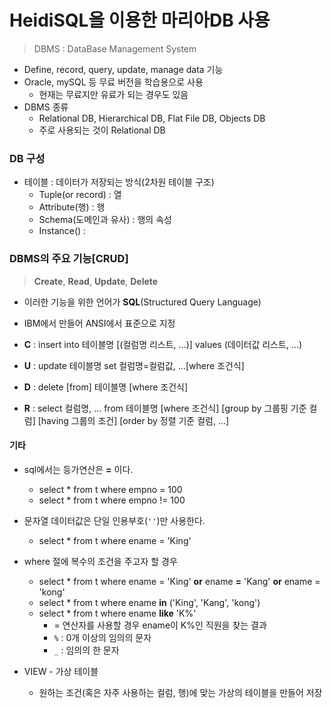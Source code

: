 # HeidiSQL을 이용한 마리아DB 사용

> DBMS : DataBase Management System

- Define, record, query, update, manage data 기능
- Oracle, mySQL 등 무료 버전을 학습용으로 사용
  - 현재는 무료지만 유료가 되는 경우도 있음
- DBMS 종류
  - Relational DB, Hierarchical DB, Flat File DB, Objects DB
  - 주로 사용되는 것이 Relational DB



### DB 구성

- 테이블 : 데이터가 저장되는 방식(2차원 테이블 구조)
  - Tuple(or record) : 열
  - Attribute(행) : 행
  - Schema(도메인과 유사) : 행의 속성
  - Instance() : 



### DBMS의 주요 기능[CRUD]

> **Create**, **Read**, **Update**, **Delete**

- 이러한 기능을 위한 언어가 **SQL**(Structured Query Language)
- IBM에서 만들어 ANSI에서 표준으로 지정

- **C** : insert into 테이블명 [(컬럼명 리스트, ...)] values (데이터값 리스트, ...)
- **U** : update 테이블명 set 컬럼명=컬럼값, ...[where 조건식] 
- **D** : delete [from] 테이블명 [where 조건식]
- **R** : select 컬럼명, ... from 테이블명 [where 조건식] [group by 그룹핑 기준 컬럼] [having 그룹의 조건] [order by 정렬 기준 컬럼, ...]



#### 기타

- sql에서는 등가연산은 **=** 이다.
  - select * from t where empno = 100
  - select * from t where empno != 100
- 문자열 데이터값은 단일 인용부호(`''`)만 사용한다.
  - select * from t where ename = 'King'

- where 절에 복수의 조건을 주고자 할 경우
  - select * from t where ename = 'King' **or** ename **=** 'Kang' **or** ename = 'kong'
  - select * from t where ename **in** ('King', 'Kang', 'kong')
  - select * from t where ename **like** 'K%'
    - = 연산자를 사용할 경우 ename이 K%인 직원을 찾는 결과
    - `%` : 0개 이상의 임의의 문자
    - `_` : 임의의 한 문자

- VIEW - 가상 테이블
  - 원하는 조건(혹은 자주 사용하는 컬럼, 행)에 맞는 가상의 테이블을 만들어 저장